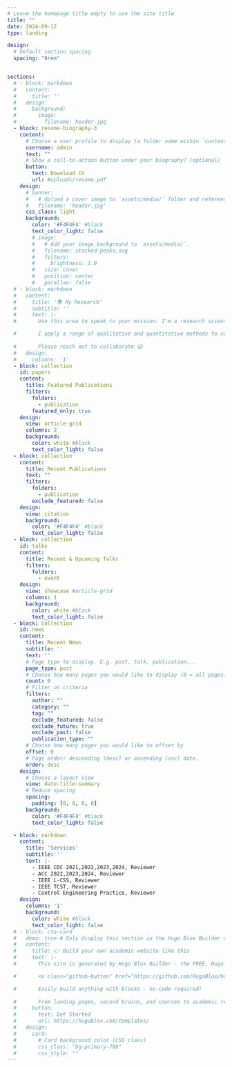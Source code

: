 ```yaml
---
# Leave the homepage title empty to use the site title
title: ""
date: 2024-09-12
type: landing

design:
  # Default section spacing
  spacing: "6rem"


sections:
  # - block: markdown
  #   content:
  #     title: ''
  #   design:
  #     background:
  #       image: 
  #         filename: header.jpg
  - block: resume-biography-3
    content:
      # Choose a user profile to display (a folder name within `content/authors/`)
      username: admin
      text: ""
      # Show a call-to-action button under your biography? (optional)
      button:
        text: Download CV
        url: #uploads/resume.pdf
    design:
      # banner:
      #   # Upload a cover image to `assets/media/` folder and reference its filename here (optional)
      #   filename: 'header.jpg'
      css_class: light
      background:
        color: '#F4F4F4' #black
        text_color_light: false
        # image:
        #   # Add your image background to `assets/media/`.
        #   filename: stacked-peaks.svg
        #   filters:
        #     brightness: 1.0
        #   size: cover
        #   position: center
        #   parallax: false
  # - block: markdown
  #   content:
  #     title: '📚 My Research'
  #     subtitle: ''
  #     text: |-
  #       Use this area to speak to your mission. I'm a research scientist in the Moonshot team at DeepMind. I blog about machine learning, deep learning, and moonshots.

  #       I apply a range of qualitative and quantitative methods to comprehensively investigate the role of science and technology in the economy.
        
  #       Please reach out to collaborate 😃
  #   design:
  #     columns: '1'
  - block: collection
    id: papers
    content:
      title: Featured Publications
      filters:
        folders:
          - publication
        featured_only: true
    design:
      view: article-grid
      columns: 2
      background:
        color: white #black
        text_color_light: false
  - block: collection
    content:
      title: Recent Publications
      text: ""
      filters:
        folders:
          - publication
        exclude_featured: false
    design:
      view: citation
      background:
        color: '#F4F4F4' #black
        text_color_light: false
  - block: collection
    id: talks
    content:
      title: Recent & Upcoming Talks
      filters:
        folders:
          - event
    design:
      view: showcase #article-grid
      columns: 1
      background:
        color: white #black
        text_color_light: false
  - block: collection
    id: news
    content:
      title: Recent News
      subtitle: ''
      text: ''
      # Page type to display. E.g. post, talk, publication...
      page_type: post
      # Choose how many pages you would like to display (0 = all pages)
      count: 0
      # Filter on criteria
      filters:
        author: ""
        category: ""
        tag: ""
        exclude_featured: false
        exclude_future: true
        exclude_past: false
        publication_type: ""
      # Choose how many pages you would like to offset by
      offset: 0
      # Page order: descending (desc) or ascending (asc) date.
      order: desc
    design:
      # Choose a layout view
      view: date-title-summary
      # Reduce spacing
      spacing:
        padding: [0, 0, 0, 0]
      background:
        color: '#F4F4F4' #black
        text_color_light: false

  - block: markdown
    content:
      title: 'Services'
      subtitle: ''
      text: |-
        - IEEE CDC 2021,2022,2023,2024, Reviewer 
        - ACC 2022,2023,2024, Reviewer 
        - IEEE L-CSS, Reviewer
        - IEEE TCST, Reviewer
        - Control Engineering Practice, Reviewer
    design:
      columns: '1'
      background:
        color: white #black
        text_color_light: false
  # - block: cta-card
  #   demo: true # Only display this section in the Hugo Blox Builder demo site
  #   content:
  #     title: 👉 Build your own academic website like this
  #     text: |-
  #       This site is generated by Hugo Blox Builder - the FREE, Hugo-based open source website builder trusted by 250,000+ academics like you.

  #       <a class="github-button" href="https://github.com/HugoBlox/hugo-blox-builder" data-color-scheme="no-preference: light; light: light; dark: dark;" data-icon="octicon-star" data-size="large" data-show-count="true" aria-label="Star HugoBlox/hugo-blox-builder on GitHub">Star</a>

  #       Easily build anything with blocks - no-code required!
        
  #       From landing pages, second brains, and courses to academic resumés, conferences, and tech blogs.
  #     button:
  #       text: Get Started
  #       url: https://hugoblox.com/templates/
  #   design:
  #     card:
  #       # Card background color (CSS class)
  #       css_class: "bg-primary-700"
  #       css_style: ""
---
```

